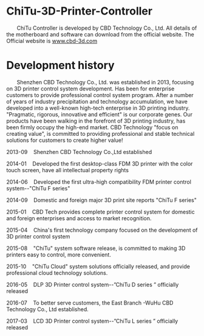 



# ChiTu-3D-Printer-Controller
&nbsp;&nbsp;&nbsp;&nbsp;&nbsp;&nbsp;&nbsp;ChiTu Controller is developed by CBD Technology Co., Ltd. 
All details of the motherboard and software can download from the official website. The Official website is www.cbd-3d.com
# Development history
&nbsp;&nbsp;&nbsp;&nbsp;&nbsp;&nbsp; Shenzhen CBD Technology Co., Ltd. was established in 2013, focusing on 3D printer control system development. Has been for enterprise customers to provide professional control system program. After a number of years of industry precipitation and technology accumulation, we have developed into a well-known high-tech enterprise in 3D printing industry.
 "Pragmatic, rigorous, innovative and efficient" is our corporate genes. Our products have been walking in the forefront of 3D printing industry, has been firmly occupy the high-end market. CBD Technology "focus on creating value", is committed to providing professional and stable technical solutions for customers to create higher value!
 
 
 2013-09&nbsp;&nbsp;&nbsp;&nbsp;Shenzhen CBD Technology Co.,Ltd established
 
 2014-01&nbsp;&nbsp;&nbsp;&nbsp;Developed the first desktop-class FDM 3D printer with the color touch screen, have all intellectual property rights
 
 2014-06&nbsp;&nbsp;&nbsp;&nbsp;Developed the first ultra-high compatibility FDM printer control system--"ChiTu F series"
 
 2014-09&nbsp;&nbsp;&nbsp;&nbsp;Domestic and foreign major 3D print site reports "ChiTu F series"
 
 2015-01&nbsp;&nbsp;&nbsp;&nbsp;CBD Tech provides complete printer control system for domestic and foreign  enterprises and access to market recognition.
 
 2015-04&nbsp;&nbsp;&nbsp;&nbsp;China's first technology company focused on the development of 3D printer control system
 
 2015-08&nbsp;&nbsp;&nbsp;&nbsp;"ChiTu" system software release, is committed to making 3D printers easy to control, more convenient.
 
 2015-10&nbsp;&nbsp;&nbsp;&nbsp;"ChiTu Cloud" system solutions officially released, and provide professional cloud technology solutions.
 
 2016-05&nbsp;&nbsp;&nbsp;&nbsp;DLP 3D Printer control system--”ChiTu D series ” officially released
 
 2016-07&nbsp;&nbsp;&nbsp;&nbsp;To better serve customers, the East Branch -WuHu CBD Technology Co., Ltd established.
 
 2017-03&nbsp;&nbsp;&nbsp;&nbsp;LCD 3D Printer control system--”ChiTu L series ” officially released
